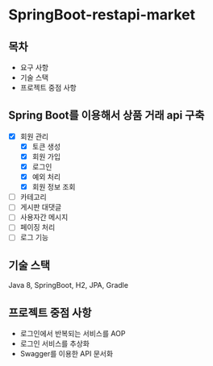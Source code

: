 # SpringBoot-restapi-market
## 목차
- 요구 사항
- 기술 스택
- 프로젝트 중점 사항
## Spring Boot를 이용해서 상품 거래 api 구축
- [x] 회원 관리
  - [x] 토큰 생성
  - [x] 회원 가입
  - [x] 로그인
  - [x] 예외 처리
  - [x] 회원 정보 조회
- [ ] 카테고리
- [ ] 게시판 대댓글
- [ ] 사용자간 메시지
- [ ] 페이징 처리
- [ ] 로그 기능
## 기술 스택
Java 8, SpringBoot, H2, JPA, Gradle
## 프로젝트 중점 사항
- 로그인에서 반복되는 서비스를 AOP
- 로그인 서비스를 추상화
- Swagger를 이용한 API 문서화
